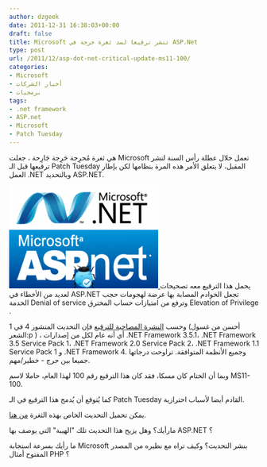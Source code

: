 ```yaml
---
author: dzgeek
date: 2011-12-31 16:38:03+00:00
draft: false
title: Microsoft تنشر ترقيعا لسد ثغرة حرجة في ASP.Net
type: post
url: /2011/12/asp-dot-net-critical-update-ms11-100/
categories:
- Microsoft
- أخبار الشركات
- برمجيات
tags:
- .net framework
- ASP.net
- Microsoft
- Patch Tuesday
---
```


هي ثغرة مُحرِجة حَرِجة جَارِحة ، جعلت Microsoft تعمل خلال عطلة رأس السنة لنشر ترقيعها قبل الـ Patch Tuesday المقبل، لا يتعلق الأمر هذه المرة بنظامها لكن بإطار العمل .NET وبالتحديد ASP.NET.

[![](asp-dot-net-logo-300x207.png)
](https://www.it-scoop.com/wp-content/uploads/2011/12/asp-dot-net-logo.png)يحمل هذا الترقيع معه تصحيحات لعديد من الأخطاء في ASP.NET تجعل الخوادم المصابة بها عرضة لهجومات حجب الخدمة Denial of service وترفع من امتيازات حساب المخترق Elevation of Privilege .

وحسب [النشرة المصاحبة للترقيع](http://technet.microsoft.com/en-us/security/advisory/2659883) فإن التحديث المنشور 4 في 1 (أحسن من غسول الشعر:p ) ، أي أنه عام لكل من إصدارات .NET Framework 3.5.1، .NET Framework 3.5 Service Pack 1، .NET Framework 2.0 Service Pack 2، .NET Framework 1.1 Service Pack 1 و .NET Framework 4. وجميع الأنظمة المتوافقة. تراوحت درجاتها جميعا بين حرج - خطير/مهم.

وبما أن الختام كان مسكا، فقد كان هذا الترقيع رقم 100 لهذا العام، حاملا لاسم MS11-100.

كما يُتوقع أن يُدمج هذا الترقيع في الـ Patch Tuesday القادم أيضا لأسباب احترازية.

يمكن تحميل التحديث الخاص بهذه الثغرة [من هنا](http://technet.microsoft.com/en-us/security/bulletin/ms11-100.mspx).

مارأيك؟ وهل يزيح هذا التحديث تلك "الهيبة" التي يوصف بها ASP.NET ؟

ما رأيك بسرعة استجابة Microsoft بنشر التحديث؟ وكيف تراه مع نظيره من المصدر المفتوح أمثال PHP ؟
